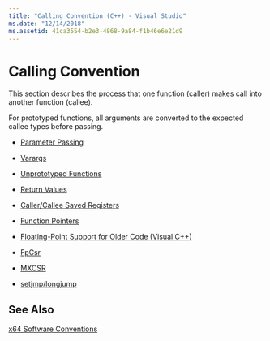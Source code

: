 ```yaml
---
title: "Calling Convention (C++) - Visual Studio"
ms.date: "12/14/2018"
ms.assetid: 41ca3554-b2e3-4868-9a84-f1b46e6e21d9
---
```

# Calling Convention

This section describes the process that one function (caller) makes call into another function (callee).

For prototyped functions, all arguments are converted to the expected callee types before passing.

- [Parameter Passing](parameter-passing.md)

- [Varargs](varargs.md)

- [Unprototyped Functions](unprototyped-functions.md)

- [Return Values](return-values-cpp.md)

- [Caller/Callee Saved Registers](caller-callee-saved-registers.md)

- [Function Pointers](function-pointers.md)

- [Floating-Point Support for Older Code (Visual C++)](floating-point-support-for-older-code-visual-cpp.md)

- [FpCsr](fpcsr.md)

- [MXCSR](mxcsr.md)

- [setjmp/longjump](setjmp-longjump.md)

## See Also

[x64 Software Conventions](x64-software-conventions.md)